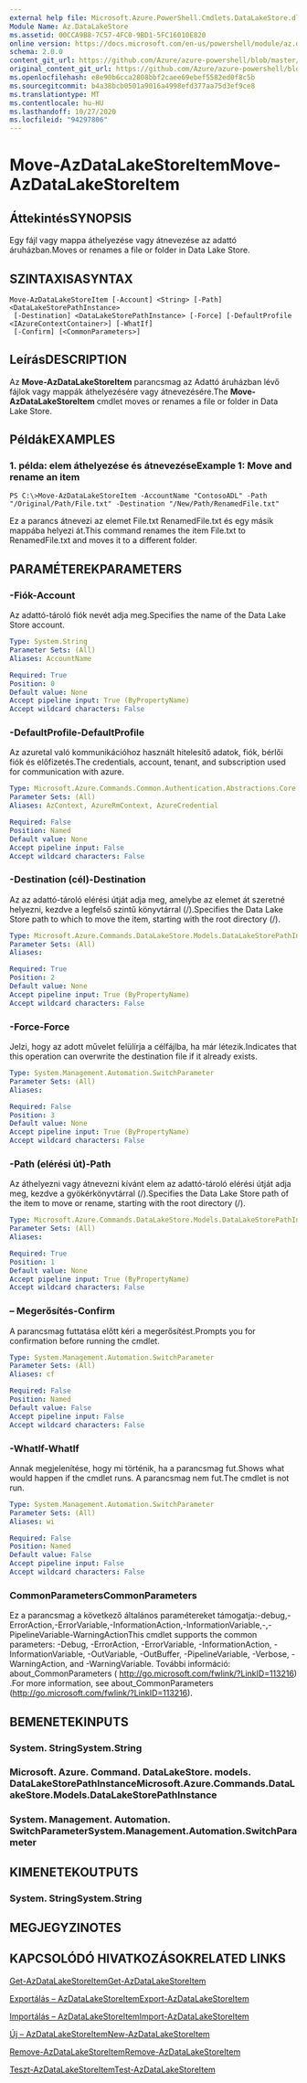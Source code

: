 ```yaml
---
external help file: Microsoft.Azure.PowerShell.Cmdlets.DataLakeStore.dll-Help.xml
Module Name: Az.DataLakeStore
ms.assetid: 00CCA9B8-7C57-4FC0-9BD1-5FC16010E820
online version: https://docs.microsoft.com/en-us/powershell/module/az.datalakestore/move-azdatalakestoreitem
schema: 2.0.0
content_git_url: https://github.com/Azure/azure-powershell/blob/master/src/DataLakeStore/DataLakeStore/help/Move-AzDataLakeStoreItem.md
original_content_git_url: https://github.com/Azure/azure-powershell/blob/master/src/DataLakeStore/DataLakeStore/help/Move-AzDataLakeStoreItem.md
ms.openlocfilehash: e8e90b6cca2808bbf2caee69ebef5582ed0f8c5b
ms.sourcegitcommit: b4a38bcb0501a9016a4998efd377aa75d3ef9ce8
ms.translationtype: MT
ms.contentlocale: hu-HU
ms.lasthandoff: 10/27/2020
ms.locfileid: "94297806"
---
```

# <span data-ttu-id="5bea0-101">Move-AzDataLakeStoreItem</span><span class="sxs-lookup"><span data-stu-id="5bea0-101">Move-AzDataLakeStoreItem</span></span>

## <span data-ttu-id="5bea0-102">Áttekintés</span><span class="sxs-lookup"><span data-stu-id="5bea0-102">SYNOPSIS</span></span>
<span data-ttu-id="5bea0-103">Egy fájl vagy mappa áthelyezése vagy átnevezése az adattó áruházban.</span><span class="sxs-lookup"><span data-stu-id="5bea0-103">Moves or renames a file or folder in Data Lake Store.</span></span>

## <span data-ttu-id="5bea0-104">SZINTAXISA</span><span class="sxs-lookup"><span data-stu-id="5bea0-104">SYNTAX</span></span>

```
Move-AzDataLakeStoreItem [-Account] <String> [-Path] <DataLakeStorePathInstance>
 [-Destination] <DataLakeStorePathInstance> [-Force] [-DefaultProfile <IAzureContextContainer>] [-WhatIf]
 [-Confirm] [<CommonParameters>]
```

## <span data-ttu-id="5bea0-105">Leírás</span><span class="sxs-lookup"><span data-stu-id="5bea0-105">DESCRIPTION</span></span>
<span data-ttu-id="5bea0-106">Az **Move-AzDataLakeStoreItem** parancsmag az Adattó áruházban lévő fájlok vagy mappák áthelyezésére vagy átnevezésére.</span><span class="sxs-lookup"><span data-stu-id="5bea0-106">The **Move-AzDataLakeStoreItem** cmdlet moves or renames a file or folder in Data Lake Store.</span></span>

## <span data-ttu-id="5bea0-107">Példák</span><span class="sxs-lookup"><span data-stu-id="5bea0-107">EXAMPLES</span></span>

### <span data-ttu-id="5bea0-108">1. példa: elem áthelyezése és átnevezése</span><span class="sxs-lookup"><span data-stu-id="5bea0-108">Example 1: Move and rename an item</span></span>
```
PS C:\>Move-AzDataLakeStoreItem -AccountName "ContosoADL" -Path "/Original/Path/File.txt" -Destination "/New/Path/RenamedFile.txt"
```

<span data-ttu-id="5bea0-109">Ez a parancs átnevezi az elemet File.txt RenamedFile.txt és egy másik mappába helyezi át.</span><span class="sxs-lookup"><span data-stu-id="5bea0-109">This command renames the item File.txt to RenamedFile.txt and moves it to a different folder.</span></span>

## <span data-ttu-id="5bea0-110">PARAMÉTEREK</span><span class="sxs-lookup"><span data-stu-id="5bea0-110">PARAMETERS</span></span>

### <span data-ttu-id="5bea0-111">-Fiók</span><span class="sxs-lookup"><span data-stu-id="5bea0-111">-Account</span></span>
<span data-ttu-id="5bea0-112">Az adattó-tároló fiók nevét adja meg.</span><span class="sxs-lookup"><span data-stu-id="5bea0-112">Specifies the name of the Data Lake Store account.</span></span>

```yaml
Type: System.String
Parameter Sets: (All)
Aliases: AccountName

Required: True
Position: 0
Default value: None
Accept pipeline input: True (ByPropertyName)
Accept wildcard characters: False
```

### <span data-ttu-id="5bea0-113">-DefaultProfile</span><span class="sxs-lookup"><span data-stu-id="5bea0-113">-DefaultProfile</span></span>
<span data-ttu-id="5bea0-114">Az azuretal való kommunikációhoz használt hitelesítő adatok, fiók, bérlői fiók és előfizetés.</span><span class="sxs-lookup"><span data-stu-id="5bea0-114">The credentials, account, tenant, and subscription used for communication with azure.</span></span>

```yaml
Type: Microsoft.Azure.Commands.Common.Authentication.Abstractions.Core.IAzureContextContainer
Parameter Sets: (All)
Aliases: AzContext, AzureRmContext, AzureCredential

Required: False
Position: Named
Default value: None
Accept pipeline input: False
Accept wildcard characters: False
```

### <span data-ttu-id="5bea0-115">-Destination (cél)</span><span class="sxs-lookup"><span data-stu-id="5bea0-115">-Destination</span></span>
<span data-ttu-id="5bea0-116">Az az adattó-tároló elérési útját adja meg, amelybe az elemet át szeretné helyezni, kezdve a legfelső szintű könyvtárral (/).</span><span class="sxs-lookup"><span data-stu-id="5bea0-116">Specifies the Data Lake Store path to which to move the item, starting with the root directory (/).</span></span>

```yaml
Type: Microsoft.Azure.Commands.DataLakeStore.Models.DataLakeStorePathInstance
Parameter Sets: (All)
Aliases:

Required: True
Position: 2
Default value: None
Accept pipeline input: True (ByPropertyName)
Accept wildcard characters: False
```

### <span data-ttu-id="5bea0-117">-Force</span><span class="sxs-lookup"><span data-stu-id="5bea0-117">-Force</span></span>
<span data-ttu-id="5bea0-118">Jelzi, hogy az adott művelet felülírja a célfájlba, ha már létezik.</span><span class="sxs-lookup"><span data-stu-id="5bea0-118">Indicates that this operation can overwrite the destination file if it already exists.</span></span>

```yaml
Type: System.Management.Automation.SwitchParameter
Parameter Sets: (All)
Aliases:

Required: False
Position: 3
Default value: None
Accept pipeline input: True (ByPropertyName)
Accept wildcard characters: False
```

### <span data-ttu-id="5bea0-119">-Path (elérési út)</span><span class="sxs-lookup"><span data-stu-id="5bea0-119">-Path</span></span>
<span data-ttu-id="5bea0-120">Az áthelyezni vagy átnevezni kívánt elem az adattó-tároló elérési útját adja meg, kezdve a gyökérkönyvtárral (/).</span><span class="sxs-lookup"><span data-stu-id="5bea0-120">Specifies the Data Lake Store path of the item to move or rename, starting with the root directory (/).</span></span>

```yaml
Type: Microsoft.Azure.Commands.DataLakeStore.Models.DataLakeStorePathInstance
Parameter Sets: (All)
Aliases:

Required: True
Position: 1
Default value: None
Accept pipeline input: True (ByPropertyName)
Accept wildcard characters: False
```

### <span data-ttu-id="5bea0-121">– Megerősítés</span><span class="sxs-lookup"><span data-stu-id="5bea0-121">-Confirm</span></span>
<span data-ttu-id="5bea0-122">A parancsmag futtatása előtt kéri a megerősítést.</span><span class="sxs-lookup"><span data-stu-id="5bea0-122">Prompts you for confirmation before running the cmdlet.</span></span>

```yaml
Type: System.Management.Automation.SwitchParameter
Parameter Sets: (All)
Aliases: cf

Required: False
Position: Named
Default value: False
Accept pipeline input: False
Accept wildcard characters: False
```

### <span data-ttu-id="5bea0-123">-WhatIf</span><span class="sxs-lookup"><span data-stu-id="5bea0-123">-WhatIf</span></span>
<span data-ttu-id="5bea0-124">Annak megjelenítése, hogy mi történik, ha a parancsmag fut.</span><span class="sxs-lookup"><span data-stu-id="5bea0-124">Shows what would happen if the cmdlet runs.</span></span>
<span data-ttu-id="5bea0-125">A parancsmag nem fut.</span><span class="sxs-lookup"><span data-stu-id="5bea0-125">The cmdlet is not run.</span></span>

```yaml
Type: System.Management.Automation.SwitchParameter
Parameter Sets: (All)
Aliases: wi

Required: False
Position: Named
Default value: False
Accept pipeline input: False
Accept wildcard characters: False
```

### <span data-ttu-id="5bea0-126">CommonParameters</span><span class="sxs-lookup"><span data-stu-id="5bea0-126">CommonParameters</span></span>
<span data-ttu-id="5bea0-127">Ez a parancsmag a következő általános paramétereket támogatja:-debug,-ErrorAction,-ErrorVariable,-InformationAction,-InformationVariable,-,-PipelineVariable-WarningAction</span><span class="sxs-lookup"><span data-stu-id="5bea0-127">This cmdlet supports the common parameters: -Debug, -ErrorAction, -ErrorVariable, -InformationAction, -InformationVariable, -OutVariable, -OutBuffer, -PipelineVariable, -Verbose, -WarningAction, and -WarningVariable.</span></span> <span data-ttu-id="5bea0-128">További információ: about_CommonParameters ( http://go.microsoft.com/fwlink/?LinkID=113216) .</span><span class="sxs-lookup"><span data-stu-id="5bea0-128">For more information, see about_CommonParameters (http://go.microsoft.com/fwlink/?LinkID=113216).</span></span>

## <span data-ttu-id="5bea0-129">BEMENETEK</span><span class="sxs-lookup"><span data-stu-id="5bea0-129">INPUTS</span></span>

### <span data-ttu-id="5bea0-130">System. String</span><span class="sxs-lookup"><span data-stu-id="5bea0-130">System.String</span></span>

### <span data-ttu-id="5bea0-131">Microsoft. Azure. Command. DataLakeStore. models. DataLakeStorePathInstance</span><span class="sxs-lookup"><span data-stu-id="5bea0-131">Microsoft.Azure.Commands.DataLakeStore.Models.DataLakeStorePathInstance</span></span>

### <span data-ttu-id="5bea0-132">System. Management. Automation. SwitchParameter</span><span class="sxs-lookup"><span data-stu-id="5bea0-132">System.Management.Automation.SwitchParameter</span></span>

## <span data-ttu-id="5bea0-133">KIMENETEK</span><span class="sxs-lookup"><span data-stu-id="5bea0-133">OUTPUTS</span></span>

### <span data-ttu-id="5bea0-134">System. String</span><span class="sxs-lookup"><span data-stu-id="5bea0-134">System.String</span></span>

## <span data-ttu-id="5bea0-135">MEGJEGYZI</span><span class="sxs-lookup"><span data-stu-id="5bea0-135">NOTES</span></span>

## <span data-ttu-id="5bea0-136">KAPCSOLÓDÓ HIVATKOZÁSOK</span><span class="sxs-lookup"><span data-stu-id="5bea0-136">RELATED LINKS</span></span>

[<span data-ttu-id="5bea0-137">Get-AzDataLakeStoreItem</span><span class="sxs-lookup"><span data-stu-id="5bea0-137">Get-AzDataLakeStoreItem</span></span>](./Get-AzDataLakeStoreItem.md)

[<span data-ttu-id="5bea0-138">Exportálás – AzDataLakeStoreItem</span><span class="sxs-lookup"><span data-stu-id="5bea0-138">Export-AzDataLakeStoreItem</span></span>](./Export-AzDataLakeStoreItem.md)

[<span data-ttu-id="5bea0-139">Importálás – AzDataLakeStoreItem</span><span class="sxs-lookup"><span data-stu-id="5bea0-139">Import-AzDataLakeStoreItem</span></span>](./Import-AzDataLakeStoreItem.md)

[<span data-ttu-id="5bea0-140">Új – AzDataLakeStoreItem</span><span class="sxs-lookup"><span data-stu-id="5bea0-140">New-AzDataLakeStoreItem</span></span>](./New-AzDataLakeStoreItem.md)

[<span data-ttu-id="5bea0-141">Remove-AzDataLakeStoreItem</span><span class="sxs-lookup"><span data-stu-id="5bea0-141">Remove-AzDataLakeStoreItem</span></span>](./Remove-AzDataLakeStoreItem.md)

[<span data-ttu-id="5bea0-142">Teszt-AzDataLakeStoreItem</span><span class="sxs-lookup"><span data-stu-id="5bea0-142">Test-AzDataLakeStoreItem</span></span>](./Test-AzDataLakeStoreItem.md)


